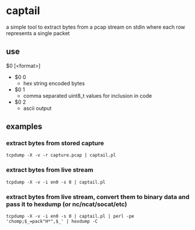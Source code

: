 # captail

a simple tool to extract bytes from a pcap stream on stdin where each row represents a single packet

## use

$0 [\<format\>]

* $0 0
  * hex string encoded bytes
* $0 1
  * comma separated uint8\_t values for inclusion in code
* $0 2
  * ascii output

## examples

### extract bytes from stored capture

```shell
tcpdump -X -v -r capture.pcap | captail.pl
```

### extract bytes from live stream

```shell
tcpdump -X -v -i en0 -s 0 | captail.pl
```

### extract bytes from live stream, convert them to binary data and pass it to hexdump (or nc/ncat/socat/etc)

```shell
tcpdump -X -v -i en0 -s 0 | captail.pl | perl -pe 'chomp;$_=pack"H*",$_' | hexdump -C
```
